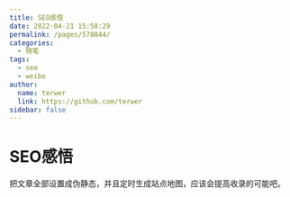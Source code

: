 ```yaml
---
title: SEO感悟
date: 2022-04-21 15:58:29
permalink: /pages/578844/
categories:
  - 随笔
tags:
  - seo
  - weibo
author: 
  name: terwer
  link: https://github.com/terwer
sidebar: false  
---
```

# SEO感悟

把文章全部设置成伪静态，并且定时生成站点地图，应该会提高收录的可能吧。